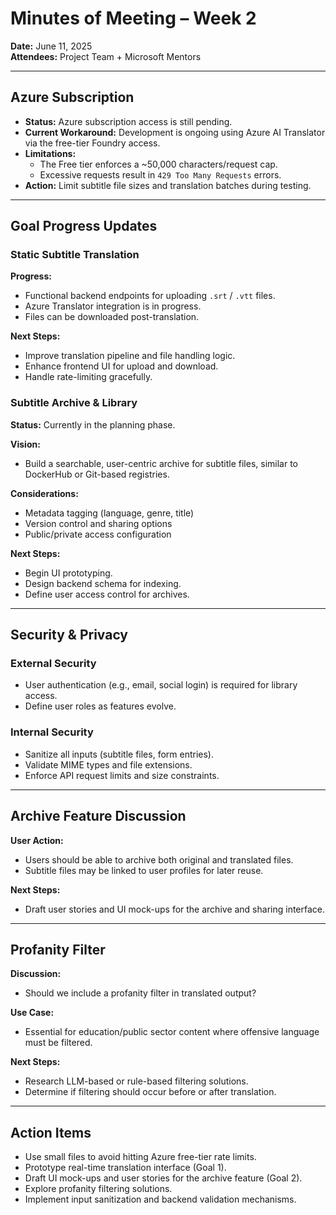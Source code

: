 # Minutes of Meeting – Week 2  
**Date:** June 11, 2025  
**Attendees:** Project Team + Microsoft Mentors  

---

## Azure Subscription  

- **Status:** Azure subscription access is still pending.  
- **Current Workaround:** Development is ongoing using Azure AI Translator via the free-tier Foundry access.  
- **Limitations:**  
  - The Free tier enforces a ~50,000 characters/request cap.  
  - Excessive requests result in `429 Too Many Requests` errors.  
- **Action:** Limit subtitle file sizes and translation batches during testing.  

---

## Goal Progress Updates  

### Static Subtitle Translation  
**Progress:**  
- Functional backend endpoints for uploading `.srt` / `.vtt` files.  
- Azure Translator integration is in progress.  
- Files can be downloaded post-translation.  

**Next Steps:**  
- Improve translation pipeline and file handling logic.  
- Enhance frontend UI for upload and download.  
- Handle rate-limiting gracefully.  

### Subtitle Archive & Library  
**Status:** Currently in the planning phase.  

**Vision:**  
- Build a searchable, user-centric archive for subtitle files, similar to DockerHub or Git-based registries.  

**Considerations:**  
- Metadata tagging (language, genre, title)  
- Version control and sharing options  
- Public/private access configuration  

**Next Steps:**  
- Begin UI prototyping.  
- Design backend schema for indexing.  
- Define user access control for archives.  

---

## Security & Privacy  

### External Security  
- User authentication (e.g., email, social login) is required for library access.  
- Define user roles as features evolve.  

### Internal Security  
- Sanitize all inputs (subtitle files, form entries).  
- Validate MIME types and file extensions.  
- Enforce API request limits and size constraints.  

---

## Archive Feature Discussion  

**User Action:**  
- Users should be able to archive both original and translated files.  
- Subtitle files may be linked to user profiles for later reuse.  

**Next Steps:**  
- Draft user stories and UI mock-ups for the archive and sharing interface.  

---

## Profanity Filter  

**Discussion:**  
- Should we include a profanity filter in translated output?  

**Use Case:**  
- Essential for education/public sector content where offensive language must be filtered.  

**Next Steps:**  
- Research LLM-based or rule-based filtering solutions.  
- Determine if filtering should occur before or after translation.  

---

## Action Items  

- Use small files to avoid hitting Azure free-tier rate limits.  
- Prototype real-time translation interface (Goal 1).  
- Draft UI mock-ups and user stories for the archive feature (Goal 2).  
- Explore profanity filtering solutions.  
- Implement input sanitization and backend validation mechanisms.  
